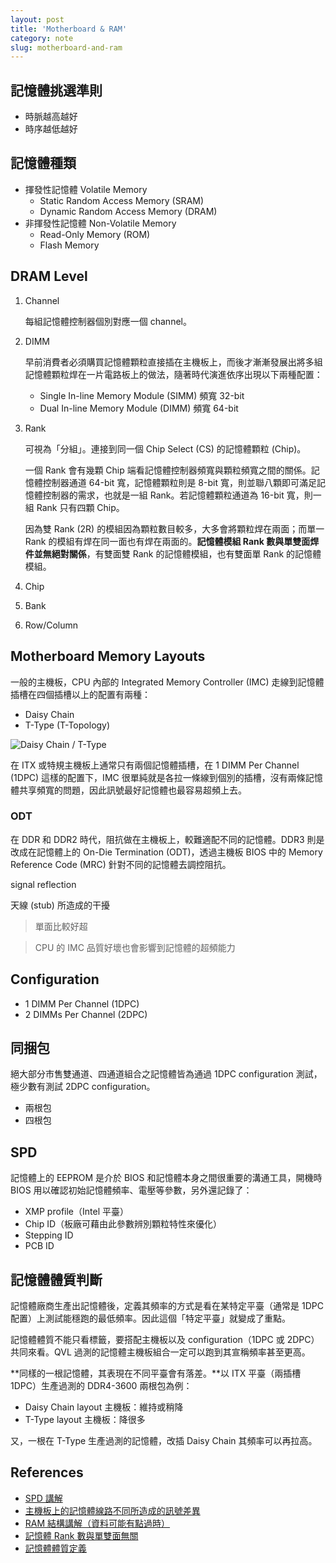 ```yaml
---
layout: post
title: 'Motherboard & RAM'
category: note
slug: motherboard-and-ram
---
```

## 記憶體挑選準則

-  時脈越高越好
-  時序越低越好

## 記憶體種類

-  揮發性記憶體 Volatile Memory
   -  Static Random Access Memory (SRAM)
   -  Dynamic Random Access Memory (DRAM)
-  非揮發性記憶體 Non-Volatile Memory
   -  Read-Only Memory (ROM)
   -  Flash Memory

## DRAM Level

1. Channel

   每組記憶體控制器個別對應一個 channel。

1. DIMM

   早前消費者必須購買記憶體顆粒直接插在主機板上，而後才漸漸發展出將多組記憶體顆粒焊在一片電路板上的做法，隨著時代演進依序出現以下兩種配置：

   -  Single In-line Memory Module (SIMM) 頻寬 32-bit
   -  Dual In-line Memory Module (DIMM) 頻寬 64-bit

1. Rank

   可視為「分組」。連接到同一個 Chip Select (CS) 的記憶體顆粒 (Chip)。

   一個 Rank 會有幾顆 Chip
   端看記憶體控制器頻寬與顆粒頻寬之間的關係。記憶體控制器通道 64-bit
   寬，記憶體顆粒則是 8-bit 寬，則並聯八顆即可滿足記憶體控制器的需求，也就是一組
   Rank。若記憶體顆粒通道為 16-bit 寬，則一組 Rank 只有四顆 Chip。

   因為雙 Rank (2R) 的模組因為顆粒數目較多，大多會將顆粒焊在兩面；而單一 Rank
   的模組有焊在同一面也有焊在兩面的。**記憶體模組 Rank
   數與單雙面焊件並無絕對關係**，有雙面雙 Rank 的記憶體模組，也有雙面單 Rank
   的記憶體模組。

1. Chip
1. Bank
1. Row/Column

## Motherboard Memory Layouts

一般的主機板，CPU 內部的 Integrated Memory Controller (IMC)
走線到記憶體插槽在四個插槽以上的配置有兩種：

-  Daisy Chain
-  T-Type (T-Topology)

![Daisy Chain / T-Type](/assets/images/motherboard-and-ram/Untitled.png)

在 ITX 或特規主機板上通常只有兩個記憶體插槽，在 1 DIMM Per Channel (1DPC)
這樣的配置下，IMC
很單純就是各拉一條線到個別的插槽，沒有兩條記憶體共享頻寬的問題，因此訊號最好記憶體也最容易超頻上去。

### ODT

在 DDR 和 DDR2 時代，阻抗做在主機板上，較難適配不同的記憶體。DDR3
則是改成在記憶體上的 On-Die Termination (ODT)，透過主機板 BIOS 中的 Memory
Reference Code (MRC) 針對不同的記憶體去調控阻抗。

signal reflection

天線 (stub) 所造成的干擾

> 單面比較好超

> CPU 的 IMC 品質好壞也會影響到記憶體的超頻能力

## Configuration

-  1 DIMM Per Channel (1DPC)
-  2 DIMMs Per Channel (2DPC)

## 同捆包

絕大部分市售雙通道、四通道組合之記憶體皆為通過 1DPC configuration
測試，極少數有測試 2DPC configuration。

-  兩根包
-  四根包

## SPD

記憶體上的 EEPROM 是介於 BIOS 和記憶體本身之間很重要的溝通工具，開機時 BIOS
用以確認初始記憶體頻率、電壓等參數，另外還記錄了：

-  XMP profile（Intel 平臺）
-  Chip ID（板廠可藉由此參數辨別顆粒特性來優化）
-  Stepping ID
-  PCB ID

## 記憶體體質判斷

記憶體廠商生產出記憶體後，定義其頻率的方式是看在某特定平臺（通常是 1DPC
配置）上測試能穩跑的最低頻率。因此這個「特定平臺」就變成了重點。

記憶體體質不能只看標籤，要搭配主機板以及 configuration（1DPC 或
2DPC）共同來看。QVL 過測的記憶體主機板組合一定可以跑到其宣稱頻率甚至更高。

**同樣的一根記憶體，其表現在不同平臺會有落差。**以 ITX 平臺（兩插槽
1DPC）生產過測的 DDR4-3600 兩根包為例：

-  Daisy Chain layout 主機板：維持或稍降
-  T-Type layout 主機板：降很多

又，一根在 T-Type 生產過測的記憶體，改插 Daisy Chain 其頻率可以再拉高。

## References

-  [SPD 講解](https://youtu.be/xQNcpA1DuHE)
-  [主機板上的記憶體線路不同所造成的訊號差異](https://youtu.be/9fTOux85nmE)
-  [RAM 結構講解（資料可能有點過時）](https://www.techbang.com/posts/18381-from-the-channel-to-address-computer-main-memory-structures-to-understand)
-  [記憶體 Rank 數與單雙面無關](https://www.strongpilab.com/ddr-2rx8-rank-not-side/)
-  [記憶體體質定義](https://youtu.be/JTcIlt-zbsw)
